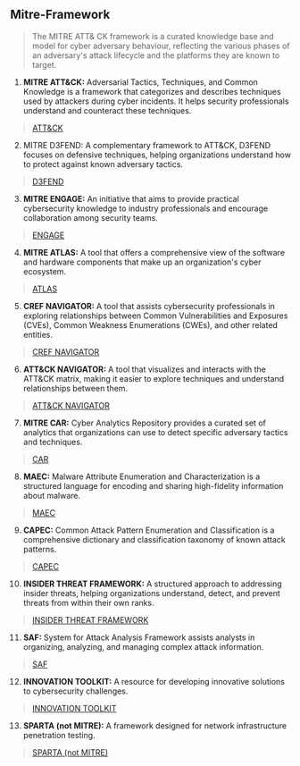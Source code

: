 ## Mitre-Framework
> The MITRE ATT&amp; CK framework is a curated knowledge base and model for cyber adversary behaviour, reflecting the various phases of an adversary's attack lifecycle and the platforms they are known to target.

1. **MITRE ATT&CK:** Adversarial Tactics, Techniques, and Common Knowledge is a framework that categorizes and describes techniques used by attackers during cyber incidents. It helps security professionals understand and counteract these techniques.
>[ATT&CK](https://attack.mitre.org/)

2. MITRE D3FEND: A complementary framework to ATT&CK, D3FEND focuses on defensive techniques, helping organizations understand how to protect against known adversary tactics.
>[D3FEND](https://d3fend.mitre.org/)

3. **MITRE ENGAGE:** An initiative that aims to provide practical cybersecurity knowledge to industry professionals and encourage collaboration among security teams.
>[ENGAGE](https://engage.mitre.org/)

4. **MITRE ATLAS:** A tool that offers a comprehensive view of the software and hardware components that make up an organization's cyber ecosystem.
> [ATLAS](https://atlas.mitre.org/)

5. **CREF NAVIGATOR:** A tool that assists cybersecurity professionals in exploring relationships between Common Vulnerabilities and Exposures (CVEs), Common Weakness Enumerations (CWEs), and other related entities.
> [CREF NAVIGATOR](https://lnkd.in/dv6gecGY)

6. **ATT&CK NAVIGATOR:** A tool that visualizes and interacts with the ATT&CK matrix, making it easier to explore techniques and understand relationships between them.
> [ATT&CK NAVIGATOR](https://lnkd.in/ebjisdW6)

7. **MITRE CAR:** Cyber Analytics Repository provides a curated set of analytics that organizations can use to detect specific adversary tactics and techniques.
> [CAR](https://car.mitre.org/)

8. **MAEC:** Malware Attribute Enumeration and Characterization is a structured language for encoding and sharing high-fidelity information about malware.
> [MAEC](https://lnkd.in/drXBPvXm)

9. **CAPEC:** Common Attack Pattern Enumeration and Classification is a comprehensive dictionary and classification taxonomy of known attack patterns.
> [CAPEC](https://capec.mitre.org/)

10. **INSIDER THREAT FRAMEWORK:** A structured approach to addressing insider threats, helping organizations understand, detect, and prevent threats from within their own ranks.
> [INSIDER THREAT FRAMEWORK](https://lnkd.in/dbCD2BUD)

11. **SAF:** System for Attack Analysis Framework assists analysts in organizing, analyzing, and managing complex attack information.
>[SAF](https://saf.mitre.org/)

12. **INNOVATION TOOLKIT:** A resource for developing innovative solutions to cybersecurity challenges.
> [INNOVATION TOOLKIT](https://itk.mitre.org/)

13. **SPARTA (not MITRE):** A framework designed for network infrastructure penetration testing.
> [SPARTA (not MITRE)](https://lnkd.in/drm5f9ZQ)

    
